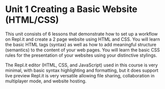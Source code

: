 # Unit 1 Creating a Basic Website \(HTML/CSS\)

This unit consists of 6 lessons that demonstrate how to set up a workflow on Repl.it and create a 2 page website using HTML and CSS. You will learn the basic HTML tags \(syntax\) as well as how to add meaningful structure \(semantics\) to the content of your web pages. You will learn the basic CSS rules for the presentation of your websites using your distinctive stylings.

The Repl.it editor \(HTML, CSS, and JavaScript\) used in this course is very minimal, with basic syntax highlighting and formatting, but it does support live preview Repl.it is very versatile allowing file sharing, collaboration in multiplayer mode, and website hosting.

